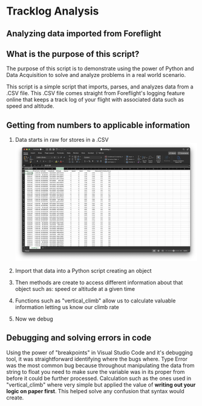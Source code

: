# Tracklog Analysis
## Analyzing data imported from Foreflight

## What is the purpose of this script?
The purpose of this script is to demonstrate using the power of Python and Data Acquisition to solve and analyze problems in a real world scenario. 

This script is a simple script that imports, parses, and analyzes data from a .CSV file. 
This .CSV file comes straight from Foreflight's logging feature online that keeps a track log of your flight with associated data such as speed and altitude.

## Getting from numbers to applicable information

1. Data starts in raw for stores in a .CSV
![Image of .CSV file](/assets/Screen%20Shot%202022-01-11%20at%2019.38.33.png)

2. Import that data into a Python script creating an object
3. Then methods are create to access different information about that object such as: speed or altitude at a given time
4. Functions such as "vertical_climb" allow us to calculate valuable information letting us know our climb rate
5. Now we debug

## Debugging and solving errors in code
Using the power of "breakpoints" in Visual Studio Code and it's debugging tool, it was straightforward identifying where the bugs where.
Type Error was the most common bug because throughout manipulating the data from string to float you need to make sure the variable was in its proper from before it could be further processed.
Calculation such as the ones used in "vertical_climb" where very simple but applied the value of **writing out your logic on paper first**.
This helped solve any confusion that syntax would create. 